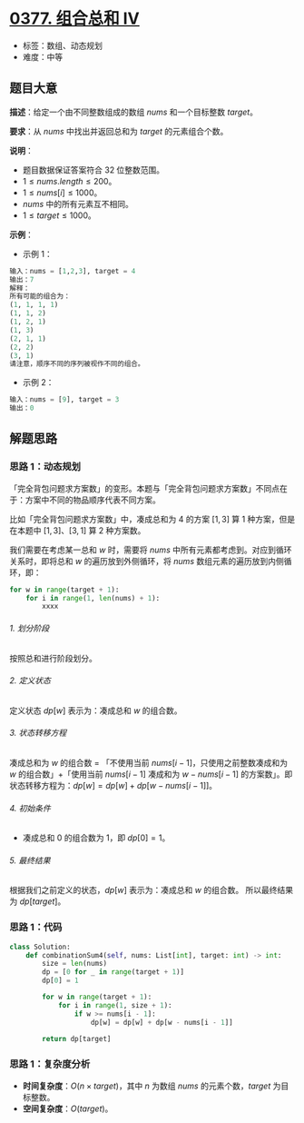 # [0377. 组合总和 Ⅳ](https://leetcode.cn/problems/combination-sum-iv/)

- 标签：数组、动态规划
- 难度：中等

## 题目大意

**描述**：给定一个由不同整数组成的数组 $nums$ 和一个目标整数 $target$。

**要求**：从 $nums$ 中找出并返回总和为 $target$ 的元素组合个数。

**说明**：

- 题目数据保证答案符合 32 位整数范围。
- $1 \le nums.length \le 200$。
- $1 \le nums[i] \le 1000$。
- $nums$ 中的所有元素互不相同。
- $1 \le target \le 1000$。

**示例**：

- 示例 1：

```python
输入：nums = [1,2,3], target = 4
输出：7
解释：
所有可能的组合为：
(1, 1, 1, 1)
(1, 1, 2)
(1, 2, 1)
(1, 3)
(2, 1, 1)
(2, 2)
(3, 1)
请注意，顺序不同的序列被视作不同的组合。
```

- 示例 2：

```python
输入：nums = [9], target = 3
输出：0
```

## 解题思路

### 思路 1：动态规划

「完全背包问题求方案数」的变形。本题与「完全背包问题求方案数」不同点在于：方案中不同的物品顺序代表不同方案。

比如「完全背包问题求方案数」中，凑成总和为 $4$ 的方案 $[1, 3]$  算 $1$ 种方案，但是在本题中 $[1, 3]$、$[3, 1]$ 算 $2$ 种方案数。

我们需要在考虑某一总和 $w$ 时，需要将 $nums$ 中所有元素都考虑到。对应到循环关系时，即将总和 $w$ 的遍历放到外侧循环，将 $nums$ 数组元素的遍历放到内侧循环，即：

```python
for w in range(target + 1):
    for i in range(1, len(nums) + 1):
        xxxx
```

###### 1. 划分阶段

按照总和进行阶段划分。

###### 2. 定义状态

定义状态 $dp[w]$ 表示为：凑成总和 $w$ 的组合数。

###### 3. 状态转移方程

凑成总和为 $w$ 的组合数 = 「不使用当前 $nums[i - 1]$，只使用之前整数凑成和为 $w$ 的组合数」+「使用当前 $nums[i - 1]$ 凑成和为 $w - nums[i - 1]$ 的方案数」。即状态转移方程为：$dp[w] = dp[w] + dp[w - nums[i - 1]]$。

###### 4. 初始条件

- 凑成总和 $0$ 的组合数为 $1$，即 $dp[0] = 1$。

###### 5. 最终结果

根据我们之前定义的状态，$dp[w]$ 表示为：凑成总和 $w$ 的组合数。 所以最终结果为 $dp[target]$。

### 思路 1：代码

```python
class Solution:
    def combinationSum4(self, nums: List[int], target: int) -> int:
        size = len(nums)
        dp = [0 for _ in range(target + 1)]
        dp[0] = 1

        for w in range(target + 1):
            for i in range(1, size + 1):
                if w >= nums[i - 1]:
                    dp[w] = dp[w] + dp[w - nums[i - 1]]
            
        return dp[target]
```

### 思路 1：复杂度分析

- **时间复杂度**：$O(n \times target)$，其中 $n$ 为数组 $nums$ 的元素个数，$target$ 为目标整数。
- **空间复杂度**：$O(target)$。


